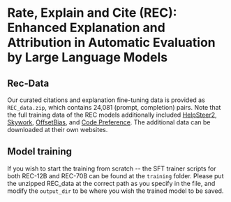 # Rate, Explain and Cite (REC): Enhanced Explanation and Attribution in Automatic Evaluation by Large Language Models

## Rec-Data
Our curated citations and explanation fine-tuning data is provided as `REC_data.zip`, which contains 24,081 (prompt, completion) pairs. Note that the full training data of the REC models additionally included [HelpSteer2](https://huggingface.co/datasets/nvidia/HelpSteer2), [Skywork](https://huggingface.co/datasets/Skywork/Skywork-Reward-Preference-80K-v0.1), [OffsetBias](https://huggingface.co/datasets/NCSOFT/offsetbias), and [Code Preference](https://huggingface.co/datasets/Vezora/Code-Preference-Pairs). The additional data can be downloaded at their own websites.

## Model training
If you wish to start the training from scratch -- the SFT trainer scripts for both REC-12B and REC-70B can be found at the `training` folder. Please put the unzipped REC_data at the correct path as you specify in the file, and modify the `output_dir` to be where you wish the trained model to be saved.
```
